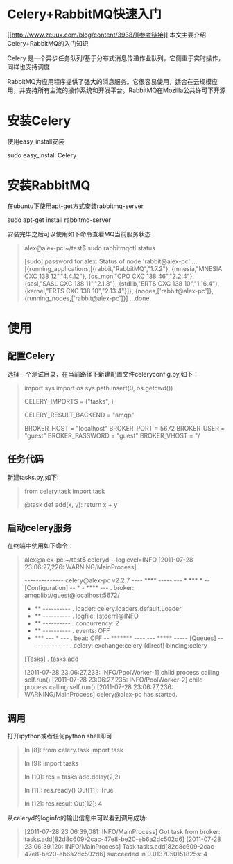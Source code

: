 Celery+RabbitMQ快速入门
======
[[http://www.zeuux.com/blog/content/3938/][参考链接]]
本文主要介绍Celery+RabbitMQ的入门知识

Celery 是一个异步任务队列/基于分布式消息传递作业队列，它侧重于实时操作，同样也支持调度

RabbitMQ为应用程序提供了强大的消息服务。它很容易使用，适合在云规模应用，并支持所有主流的操作系统和开发平台。RabbitMQ在Mozilla公共许可下开源


# 安装Celery

使用easy_install安装

sudo easy_install Celery

# 安装RabbitMQ

在ubuntu下使用apt-get方式安装rabbitmq-server

sudo apt-get install rabbitmq-server

安装完毕之后可以使用如下命令查看MQ当前服务状态

> alex@alex-pc:~/test$ sudo rabbitmqctl status
>
> [sudo] password for alex:
> Status of node 'rabbit@alex-pc' ...
> [{running_applications,[{rabbit,"RabbitMQ","1.7.2"},
>                         {mnesia,"MNESIA  CXC 138 12","4.4.12"},
>                         {os_mon,"CPO  CXC 138 46","2.2.4"},
>                         {sasl,"SASL  CXC 138 11","2.1.8"},
>                         {stdlib,"ERTS  CXC 138 10","1.16.4"},
>                         {kernel,"ERTS  CXC 138 10","2.13.4"}]},
>  {nodes,['rabbit@alex-pc']},
>  {running_nodes,['rabbit@alex-pc']}]
> ...done.

# 使用

## 配置Celery

选择一个测试目录，在当前路径下新建配置文件celeryconfig.py,如下：

> import sys
> import os
> sys.path.insert(0, os.getcwd())
>
> CELERY_IMPORTS = ("tasks", )
>
> CELERY_RESULT_BACKEND = "amqp"
> 
> BROKER_HOST = "localhost"
> BROKER_PORT = 5672
> BROKER_USER = "guest"
> BROKER_PASSWORD = "guest"
> BROKER_VHOST = "/

## 任务代码

新建tasks.py,如下:

> from celery.task import task
> 
> @task
> def add(x, y):
>     return x + y

## 启动celery服务

在终端中使用如下命令：

> alex@alex-pc:~/test$ celeryd --loglevel=INFO
> [2011-07-28 23:06:27,226: WARNING/MainProcess]
> 
>  -------------- celery@alex-pc v2.2.7
> ---- **** -----
> --- * ***  * -- [Configuration]
> -- * - **** ---   . broker:      amqplib://guest@localhost:5672/
> - ** ----------   . loader:      celery.loaders.default.Loader
> - ** ----------   . logfile:     [stderr]@INFO
> - ** ----------   . concurrency: 2
> - ** ----------   . events:      OFF
> - *** --- * ---   . beat:        OFF
> -- ******* ----
> --- ***** ----- [Queues]
>  --------------   . celery:      exchange:celery (direct) binding:celery
>
>
> [Tasks]
>   . tasks.add
>
> [2011-07-28 23:06:27,233: INFO/PoolWorker-1] child process calling self.run()
> [2011-07-28 23:06:27,235: INFO/PoolWorker-2] child process calling self.run()
> [2011-07-28 23:06:27,236: WARNING/MainProcess] celery@alex-pc has started.

## 调用

打开ipython或者任何python shell即可

> In [8]: from celery.task import task
> 
> In [9]: import tasks
> 
> In [10]: res = tasks.add.delay(2,2)
> 
> In [11]: res.ready()
> Out[11]: True
> 
> In [12]: res.result
> Out[12]: 4

从celeryd的loginfo的输出信息中可以看到调用成功:

> [2011-07-28 23:06:39,081: INFO/MainProcess] Got task from broker: tasks.add[82d8c609-2cac-47e8-be20-eb6a2dc502d6]
> [2011-07-28 23:06:39,120: INFO/MainProcess] Task tasks.add[82d8c609-2cac-47e8-be20-eb6a2dc502d6] succeeded in 0.0137050151825s: 4
